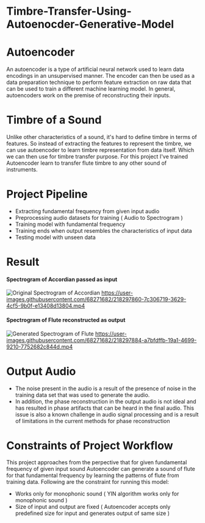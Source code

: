 # Timbre-Transfer-Using-Autoenocder-Generative-Model



# Autoencoder
An autoencoder is a type of artificial neural network used to learn data encodings in an unsupervised manner.
The encoder can then be used as a data preparation technique to perform feature extraction on raw data that can be used to train a different machine learning model.
In general, autoencoders work on the premise of reconstructing their inputs.


# Timbre of a Sound
Unlike other characteristics of a sound, it's hard to define timbre in terms of features. So instead of extracting the features to represent the timbre, we can use autoencoder to learn timbre representation from data itself. Which we can then use for timbre transfer purpose.
For this project I've trained Autoencoder learn to transfer flute timbre to any other sound of instruments.


# Project Pipeline


* Extracting fundamental frequency from given input audio
* Preprocessing audio datasets for training ( Audio to Spectrogram )
* Training model with fundamental frequency
* Training ends when output resembles the characteristics of input data
* Testing model with unseen data


# Result
#### Spectrogram of Accordian passed as input
![Original Spectrogram of Accordian](/output_audio/original.png)
https://user-images.githubusercontent.com/68271682/218297860-7c306719-3629-4cf5-9b0f-e13408d13804.mp4


#### Spectrogram of Flute reconstructed as output
![Generated Spectrogram of Flute](/output_audio/generated.png)
https://user-images.githubusercontent.com/68271682/218297884-a7bfdffb-19a1-4699-9210-7752682c844d.mp4

# Output Audio 
* The noise present in the audio is a result of the presence of noise in the training data set that was used to generate the audio.
* In addition, the phase reconstruction in the output audio is not ideal and has resulted in phase artifacts that can be heard in the final audio. This issue is also a known challenge in audio signal processing and is a result of limitations in the current methods for phase reconstruction

# Constraints of Project Workflow

This project approaches from the perpective that for given fundamental frequency of given input sound Autoencoder can generate a sound of flute for that fundamental frequency by learning the patterns of flute from training data. Following are the constraint for running this model:

* Works only for monophonic sound ( YIN algorithm works only for monophonic sound )
* Size of input and output are fixed ( Autoencoder accepts only predefined size for input and generates output of same size )
